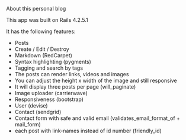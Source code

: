 About this personal blog

This app was built on Rails 4.2.5.1

It has the following features:

* Posts
* Create / Edit / Destroy
* Markdown (RedCarpet)
* Syntax highlighting (pygments)
* Tagging and search by tags
* The posts can render links, videos and images
* You can adjust the height x width of the image and still responsive
* It will display three posts per page (will_paginate)
* Image uploader (carrierwave)
* Responsiveness (bootstrap)
* User (devise)
* Contact (sendgrid)
* Contact form with safe and valid email (validates_email_format_of + mail_form)
* each post with link-names instead of id number (friendly_id)
